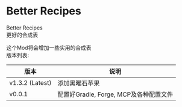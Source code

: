 # Better Recipes
Better Recipes  
更好的合成表

这个Mod将会增加一些实用的合成表  
版本列表:  

|版本|说明|
|-|-|
|v1.3.2 (Latest)|添加黑曜石苹果|
|v0.0.1|配置好Gradle, Forge, MCP及各种配置文件|
